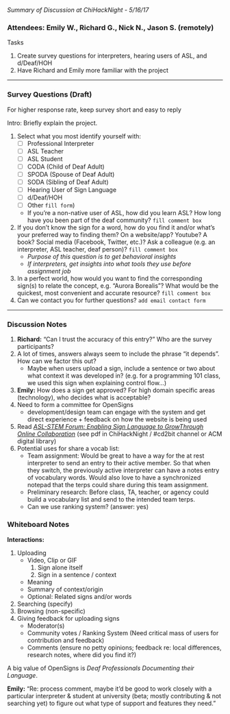 _Summary of Discussion at ChiHackNight - 5/16/17_

### Attendees: Emily W., Richard G., Nick N., Jason S. (remotely)

Tasks
1. Create survey questions for interpreters, hearing users of ASL, and d/Deaf/HOH
2. Have Richard and Emily more familiar with the project

- - -
### Survey Questions (Draft)

For higher response rate, keep survey short and easy to reply

Intro: Briefly explain the project.  

1. Select what you most identify yourself with:
      - [ ] Professional Interpreter
      - [ ] ASL Teacher
      - [ ] ASL Student
      - [ ] CODA (Child of Deaf Adult)
      - [ ] SPODA (Spouse of Deaf Adult)
      - [ ] SODA (Sibling of Deaf Adult)
      - [ ] Hearing User of Sign Language
      - [ ] d/Deaf/HOH
      - [ ] Other `fill form`)
    - If you’re a non-native user of ASL, how did you learn ASL? How long have you been part of the deaf community? `fill comment box`
2. If you don’t know the sign for a word, how do you find it and/or what’s your preferred way to finding them? On a website/app? Youtube? A book? Social media (Facebook, Twitter, etc.)? Ask a colleague (e.g. an interpreter, ASL teacher, deaf person)? `fill comment box`
    - _Purpose of this question is to get behavioral insights_
    - _If interpreters, get insights into what tools they use before assignment job_
3. In a perfect world, how would you want to find the corresponding sign(s) to relate the concept, e.g. “Aurora Borealis”? What would be the quickest, most convenient and accurate resource? `fill comment box`
4. Can we contact you for further questions? `add email contact form`

- - -

### Discussion Notes
1. **Richard:** “Can I trust the accuracy of this entry?” Who are the survey participants?
2. A lot of times, answers always seem to include the phrase “it depends”. How can we factor this out?
    - Maybe when users upload a sign, include a sentence or two about what context it was developed in? (e.g. for a programming 101 class, we used this sign when explaining control flow...)
3. **Emily:** How does a sign get approved? For high domain specific areas (technology), who decides what is acceptable? 
4. Need to form a committee for OpenSigns
    - development/design team can engage with the system and get direct experience + feedback on how the website is being used
5. Read [*ASL-STEM Forum: Enabling Sign Language to GrowThrough Online Collaboration*](http://dl.acm.org/citation.cfm?id=1753642) (see pdf in ChiHackNight / #cd2bit channel or ACM digital library)
6. Potential uses for share a vocab list:
    - Team assignment: Would be great to have a way for the at rest interpreter to send an entry to their active member. So that when they switch, the previously active interpreter can have a notes entry of vocabulary words. Would also love to have a synchronized notepad that the terps could share during this team assignment.		 
    - Preliminary research: Before class, TA, teacher, or agency could build a vocabulary list and send to the intended team terps. 
    - Can we use ranking system? (answer: yes)

### Whiteboard Notes

**Interactions:**
1. Uploading
    - Video, Clip or GIF
      1. Sign alone itself
      2. Sign in a sentence / context
    - Meaning
    - Summary of context/origin
    - Optional: Related signs and/or words
2. Searching (specify)
3. Browsing (non-specific)
4. Giving feedback for uploading signs
    - Moderator(s)
    - Community votes / Ranking System (Need critical mass of users for contribution and feedback)
    - Comments (ensure no petty opinions; feedback re: local differences, research notes, where did you find it?)

A big value of OpenSigns is _Deaf Professionals Documenting their Language_.

**Emily:** “Re: process comment, maybe it’d be good to work closely with a particular interpreter & student at university (beta; mostly contributing & not searching yet) to figure out what type of support and features they need.” 

